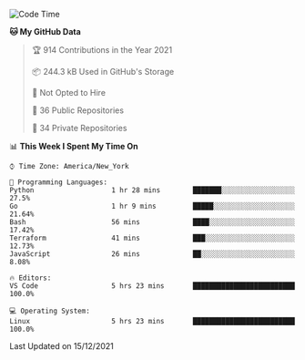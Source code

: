 <!--START_SECTION:waka-->
![Code Time](http://img.shields.io/badge/Code%20Time-40%20hrs%2059%20mins-blue)

**🐱 My GitHub Data** 

> 🏆 914 Contributions in the Year 2021
 > 
> 📦 244.3 kB Used in GitHub's Storage 
 > 
> 🚫 Not Opted to Hire
 > 
> 📜 36 Public Repositories 
 > 
> 🔑 34 Private Repositories  
 > 
📊 **This Week I Spent My Time On** 

```text
⌚︎ Time Zone: America/New_York

💬 Programming Languages: 
Python                   1 hr 28 mins        ███████░░░░░░░░░░░░░░░░░░   27.5% 
Go                       1 hr 9 mins         █████░░░░░░░░░░░░░░░░░░░░   21.64% 
Bash                     56 mins             ████░░░░░░░░░░░░░░░░░░░░░   17.42% 
Terraform                41 mins             ███░░░░░░░░░░░░░░░░░░░░░░   12.73% 
JavaScript               26 mins             ██░░░░░░░░░░░░░░░░░░░░░░░   8.08%

🔥 Editors: 
VS Code                  5 hrs 23 mins       █████████████████████████   100.0%

💻 Operating System: 
Linux                    5 hrs 23 mins       █████████████████████████   100.0%

```


 Last Updated on 15/12/2021
<!--END_SECTION:waka-->